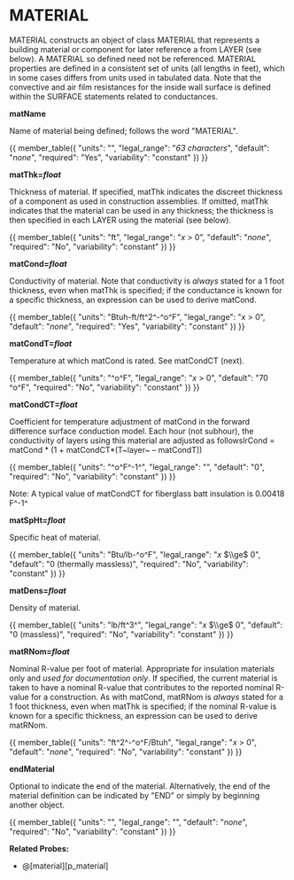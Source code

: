 # MATERIAL

MATERIAL constructs an object of class MATERIAL that represents a building material or component for later reference a from LAYER (see below). A MATERIAL so defined need not be referenced. MATERIAL properties are defined in a consistent set of units (all lengths in feet), which in some cases differs from units used in tabulated data. Note that the convective and air film resistances for the inside wall surface is defined within the SURFACE statements related to conductances.

**matName**

Name of material being defined; follows the word "MATERIAL".

{{
  member_table({
    "units": "",
    "legal_range": "*63 characters*", 
    "default": "*none*",
    "required": "Yes",
    "variability": "constant" 
  })
}}

**matThk=*float***

Thickness of material. If specified, matThk indicates the discreet thickness of a component as used in construction assemblies. If omitted, matThk indicates that the material can be used in any thickness; the thickness is then specified in each LAYER using the material (see below).

{{
  member_table({
    "units": "ft",
    "legal_range": "*x* $>$ 0", 
    "default": "*none*",
    "required": "No",
    "variability": "constant" 
  })
}}

**matCond=*float***

Conductivity of material. Note that conductivity is *always* stated for a 1 foot thickness, even when matThk is specified; if the conductance is known for a specific thickness, an expression can be used to derive matCond.

{{
  member_table({
    "units": "Btuh-ft/ft^2^-^o^F",
    "legal_range": "*x* $>$ 0", 
    "default": "*none*",
    "required": "Yes",
    "variability": "constant" 
  })
}}

**matCondT=*float***

Temperature at which matCond is rated. See matCondCT (next).

{{
  member_table({
    "units": "^o^F",
    "legal_range": "*x* $>$ 0", 
    "default": "70 ^o^F",
    "required": "No",
    "variability": "constant" 
  })
}}

**matCondCT=*float***

Coefficient for temperature adjustment of matCond in the forward difference surface conduction model. Each hour (not subhour), the conductivity of layers using this material are adjusted as followslrCond = matCond \* (1 + matCondCT\*(T~layer~ – matCondT))

{{
  member_table({
    "units": "^o^F^-1^",
    "legal_range": "", 
    "default": "0",
    "required": "No",
    "variability": "constant" 
  })
}}

Note: A typical value of matCondCT for fiberglass batt insulation is 0.00418 F^-1^

**matSpHt=*float***

Specific heat of material.

{{
  member_table({
    "units": "Btu/lb-^o^F",
    "legal_range": "*x* $\\ge$ 0", 
    "default": "0 (thermally massless)",
    "required": "No",
    "variability": "constant" 
  })
}}

**matDens=*float***

Density of material.

{{
  member_table({
    "units": "lb/ft^3^",
    "legal_range": "*x* $\\ge$ 0", 
    "default": "0 (massless)",
    "required": "No",
    "variability": "constant" 
  })
}}

**matRNom=*float***

Nominal R-value per foot of material. Appropriate for insulation materials only and *used for documentation only*. If specified, the current material is taken to have a nominal R-value that contributes to the reported nominal R-value for a construction. As with matCond, matRNom is *always* stated for a 1 foot thickness, even when matThk is specified; if the nominal R-value is known for a specific thickness, an expression can be used to derive matRNom.

{{
  member_table({
    "units": "ft^2^-^o^F/Btuh",
    "legal_range": "*x* $>$ 0", 
    "default": "*none*",
    "required": "No",
    "variability": "constant" 
  })
}}

**endMaterial**

Optional to indicate the end of the material. Alternatively, the end of the material definition can be indicated by "END" or simply by beginning another object.

{{
  member_table({
    "units": "",
    "legal_range": "", 
    "default": "*none*",
    "required": "No",
    "variability": "constant" 
  })
}}

**Related Probes:**

- @[material][p_material]
